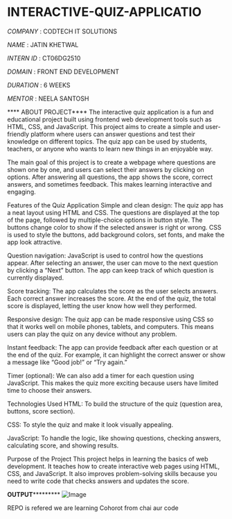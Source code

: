 # INTERACTIVE-QUIZ-APPLICATIO

*COMPANY* : CODTECH IT SOLUTIONS

*NAME* : JATIN KHETWAL

*INTERN ID* : CT06DG2510

*DOMAIN* : FRONT END DEVELOPMENT

*DURATION* : 6 WEEKS

*MENTOR* : NEELA SANTOSH 

**** ABOUT PROJECT****
The interactive quiz application is a fun and educational project built using frontend web development tools such as HTML, CSS, and JavaScript. This project aims to create a simple and user-friendly platform where users can answer questions and test their knowledge on different topics. The quiz app can be used by students, teachers, or anyone who wants to learn new things in an enjoyable way.

The main goal of this project is to create a webpage where questions are shown one by one, and users can select their answers by clicking on options. After answering all questions, the app shows the score, correct answers, and sometimes feedback. This makes learning interactive and engaging.

Features of the Quiz Application
Simple and clean design: The quiz app has a neat layout using HTML and CSS. The questions are displayed at the top of the page, followed by multiple-choice options in button style. The buttons change color to show if the selected answer is right or wrong. CSS is used to style the buttons, add background colors, set fonts, and make the app look attractive.

Question navigation: JavaScript is used to control how the questions appear. After selecting an answer, the user can move to the next question by clicking a “Next” button. The app can keep track of which question is currently displayed.

Score tracking: The app calculates the score as the user selects answers. Each correct answer increases the score. At the end of the quiz, the total score is displayed, letting the user know how well they performed.

Responsive design: The quiz app can be made responsive using CSS so that it works well on mobile phones, tablets, and computers. This means users can play the quiz on any device without any problem.

Instant feedback: The app can provide feedback after each question or at the end of the quiz. For example, it can highlight the correct answer or show a message like “Good job!” or “Try again.”

Timer (optional): We can also add a timer for each question using JavaScript. This makes the quiz more exciting because users have limited time to choose their answers.

Technologies Used
HTML: To build the structure of the quiz (question area, buttons, score section).

CSS: To style the quiz and make it look visually appealing.

JavaScript: To handle the logic, like showing questions, checking answers, calculating score, and showing results.

Purpose of the Project
This project helps in learning the basics of web development. It teaches how to create interactive web pages using HTML, CSS, and JavaScript. It also improves problem-solving skills because you need to write code that checks answers and updates the score.

**********************************************OUTPUT*******************************************************
![Image](https://github.com/user-attachments/assets/2d6e2064-fcf7-489e-9dd1-32ee7bafff1c)


REPO is refered 
we are learning Cohorot from   chai aur code 